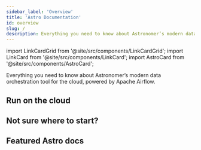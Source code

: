 ```yaml
---
sidebar_label: 'Overview'
title: 'Astro Documentation'
id: overview
slug: /
description: Everything you need to know about Astronomer’s modern data orchestration tool for the cloud, powered by Apache Airflow.
---
```

import LinkCardGrid from '@site/src/components/LinkCardGrid';
import LinkCard from '@site/src/components/LinkCard';
import AstroCard from '@site/src/components/AstroCard';

<p class="DocItem__header-description">Everything you need to know about Astronomer’s modern data orchestration tool for the cloud, powered by Apache Airflow.</p>

<AstroCard />

## Run on the cloud

<LinkCardGrid>
  <LinkCard topIcon label="Create a deployment" description="A deployment is an instance of Apache Airflow." href="/astro/create-deployment" icon="/img/deployment.svg" />
  <LinkCard topIcon label="Deploy Code" description="Get your DAGs up and running on Airflow." href="/astro/deploy-code" icon="/img/code.svg" />
  <LinkCard topIcon label="Automate with CI/CD" description="Push code and deploy to Airflow on Astronomer." href="/astro/ci-cd" icon="/img/automation.svg" />
</LinkCardGrid>

## Not sure where to start?

<LinkCardGrid>
  <LinkCard label="Get started with Apache Airflow" description="Learn how to run Apache Airflow locally with open source tools." href="/learn/get-started-with-airflow" icon="/img/airflow-logo.png" />
  <LinkCard label="Write a DAG with the Astro Python SDK" description="Learn how to write an ETL pipeline with the Astro Python SDK." href="/learn/astro-python-sdk" icon="/img/astro-monogram.svg" />
</LinkCardGrid>

## Featured Astro docs

<LinkCardGrid>
  <LinkCard truncate label="Create a project" description="To run Airflow pipelines on Astro, yo..." href="/astro/create-project" />
  <LinkCard truncate label="CI/CD" description="This guide provides setup steps for..." href="/astro/ci-cd" />
  <LinkCard truncate label="Add and remove Astro users" description="As a Workspace Admin or Organizati..." href="/astro/add-user" />
</LinkCardGrid>
